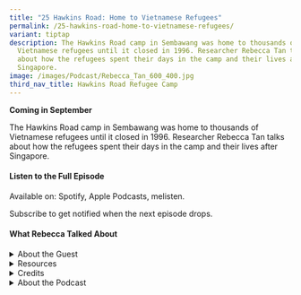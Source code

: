 ```yaml
---
title: "25 Hawkins Road: Home to Vietnamese Refugees"
permalink: /25-hawkins-road-home-to-vietnamese-refugees/
variant: tiptap
description: The Hawkins Road camp in Sembawang was home to thousands of
  Vietnamese refugees until it closed in 1996. Researcher Rebecca Tan talks
  about how the refugees spent their days in the camp and their lives after
  Singapore.
image: /images/Podcast/Rebecca_Tan_600_400.jpg
third_nav_title: Hawkins Road Refugee Camp
---
```

<p><strong>Coming in September</strong>
</p>
<p></p>
<p>The Hawkins Road camp in Sembawang was home to thousands of Vietnamese
refugees until it closed in 1996. Researcher Rebecca Tan talks about how
the refugees spent their days in the camp and their lives after Singapore.</p>
<p></p>
<h4><strong>Listen to the Full Episode</strong></h4>
<p>Available on: Spotify, Apple Podcasts, melisten.</p>
<p>Subscribe to get notified when the next episode drops.</p>
<p></p>
<h4><strong>What Rebecca Talked About</strong></h4>
<p></p>
<div data-type="detailGroup" class="isomer-accordion isomer-accordion-white">
<details class="isomer-details">
<summary>About the Guest</summary>
<div data-type="detailsContent" class="isomer-details-content">
<p>Rebecca Tan is a Digital Preservation Archivist at the National Archives
of Singapore. She was previously a Children and Teens Librarian at Toa
Payoh Public Library, and a Digital Heritage Librarian at the National
Library.</p>
<p></p>
</div>
</details>
<details class="isomer-details">
<summary>Resources</summary>
<div data-type="detailsContent" class="isomer-details-content">
<p>Rebecca Tan, "<a href="https://biblioasia.nlb.gov.sg/vol-20/issue-3/oct-dec-2024/hawkins-road-refugee-camp/" rel="noopener nofollow" target="_blank">Remembering the Hawkins Road Refugee Camp</a>," <em>BiblioAsia </em>20,
no. 3 (October–December 2024).</p>
<p></p>
</div>
</details>
<details class="isomer-details">
<summary>Credits</summary>
<div data-type="detailsContent" class="isomer-details-content">
<p>This episode of BiblioAsia+ was hosted by Jimmy Yap and produced by Soh
Gek Han. Sound engineering was done by Nookcha Films. The background music
"Di Tanjong Katong" was composed by Osman Ahmad and performed by Chords
Haven. Special thanks to Rebecca for coming on the show.</p>
<p></p>
</div>
</details>
<details class="isomer-details">
<summary>About the Podcast</summary>
<div data-type="detailsContent" class="isomer-details-content">
<p>BiblioAsia+ is a podcast about Singapore history by the National Library
Singapore.</p>
<p></p>
</div>
</details>
</div>
<p></p>
